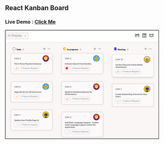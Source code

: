 ## React Kanban Board
### Live Demo : <a href="https://quicksellankit.vercel.app/">Click Me</a>
<img align="center" alt="demo.png" width="800px" src="https://github.com/codeBurner0/Quicksell_Assignmnet_Ankit/blob/main/demo.png">


